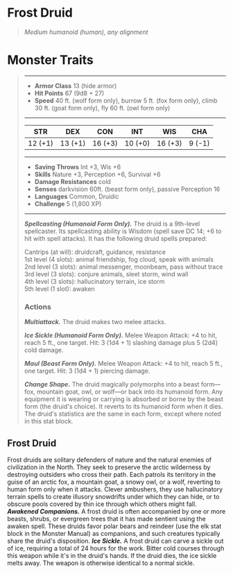 # Frost Druid
>*Medium humanoid (human), any alignment*
# Monster Traits
>___
>- **Armor Class** 13 (hide armor)
>- **Hit Points** 67 (9d8 + 27)
>- **Speed** 40 ft. (wolf form only), burrow 5 ft. (fox form only), climb 30 ft. (goat form only), fly 60 ft. (owl form only)
>___
>|STR|DEX|CON|INT|WIS|CHA|
>|:---:|:---:|:---:|:---:|:---:|:---:|
>|12 (+1)|13 (+1)|16 (+3)|10 (+0)|16 (+3)|9 (-1)|
>___
>- **Saving Throws** Int +3, Wis +6
>- **Skills** Nature +3, Perception +6, Survival +6
>- **Damage Resistances** cold
>- **Senses** darkvision 60ft. (beast form only), passive Perception 16
>- **Languages** Common, Druidic
>- **Challenge** 5 (1,800 XP)
>___
>***Spellcasting (Humanoid Form Only).*** The druid is a 9th-level spellcaster. Its spellcasting ability is Wisdom (spell save DC 14; +6 to hit with spell attacks). It has the following druid spells prepared:  
>
>Cantrips (at will): druidcraft, guidance, resistance  
>1st level (4 slots): animal friendship, fog cloud, speak with animals  
>2nd level (3 slots): animal messenger, moonbeam, pass without trace  
>3rd level (3 slots): conjure animals, sleet storm, wind wall  
>4th level (3 slots): hallucinatory terrain, ice storm  
>5th level (1 slot): awaken  
>
>### Actions
>***Multiattack.*** The druid makes two melee attacks.  
>
>***Ice Sickle (Humanoid Form Only).*** Melee Weapon Attack: +4 to hit, reach 5 ft., one target. Hit: 3 (1d4 + 1) slashing damage plus 5 (2d4) cold damage.  
>
>***Maul (Beast Form Only).*** Melee Weapon Attack: +4 to hit, reach 5 ft., one target. Hit: 3 (1d4 + 1) piercing damage.  
>
>***Change Shape.*** The druid magically polymorphs into a beast form—fox, mountain goat, owl, or wolf—or back into its humanoid form. Any equipment it is wearing or carrying is absorbed or borne by the beast form (the druid's choice). It reverts to its humanoid form when it dies. The druid's statistics are the same in each form, except where noted in this stat block.
## Frost Druid
Frost druids are solitary defenders of nature and the natural enemies of civilization in the North. They seek to preserve the arctic wilderness by destroying outsiders who cross their path. Each patrols its territory in the guise of an arctic fox, a mountain goat, a snowy owl, or a wolf, reverting to human form only when it attacks. Clever ambushers, they use hallucinatory terrain spells to create illusory snowdrifts under which they can hide, or to obscure pools covered by thin ice through which others might fall.
***Awakened Companions.*** A frost druid is often accompanied by one or more beasts, shrubs, or evergreen trees that it has made sentient using the awaken spell. These druids favor polar bears and reindeer (use the elk stat block in the Monster Manual) as companions, and such creatures typically share the druid's disposition.
***Ice Sickle.*** A frost druid can carve a sickle out of ice, requiring a total of 24 hours for the work. Bitter cold courses through this weapon while it's in the druid's hands. If the druid dies, the ice sickle melts away. The weapon is otherwise identical to a normal sickle.